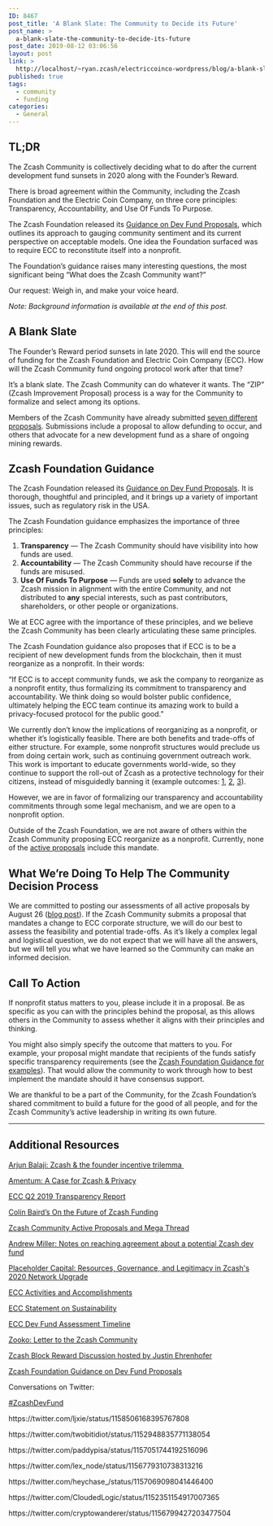 ```yaml
---
ID: 8467
post_title: 'A Blank Slate: The Community to Decide its Future'
post_name: >
  a-blank-slate-the-community-to-decide-its-future
post_date: 2019-08-12 03:06:56
layout: post
link: >
  http://localhost/~ryan.zcash/electriccoinco-wordpress/blog/a-blank-slate-the-community-to-decide-its-future/
published: true
tags:
  - community
  - funding
categories:
  - General
---
```

<!-- wp:heading -->
<h2>TL;DR</h2>
<!-- /wp:heading -->

<!-- wp:paragraph -->
<p>The Zcash Community is collectively deciding what to do after the current development fund sunsets in 2020 along with the Founder’s Reward.&nbsp;<br></p>
<!-- /wp:paragraph -->

<!-- wp:paragraph -->
<p>There is broad agreement within the Community, including the Zcash Foundation and the Electric Coin Company, on three core principles: Transparency, Accountability, and Use Of Funds To Purpose.&nbsp;<br></p>
<!-- /wp:paragraph -->

<!-- wp:paragraph -->
<p>The Zcash Foundation released its <a href="https://www.zfnd.org/blog/dev-fund-guidance-and-timeline/" target="_blank" rel="noreferrer noopener" aria-label=" (opens in a new tab)">Guidance on Dev Fund Proposals</a>, which outlines its approach to gauging community sentiment and its current perspective on acceptable models. One idea the Foundation surfaced was to require ECC to reconstitute itself into a nonprofit.<br></p>
<!-- /wp:paragraph -->

<!-- wp:paragraph -->
<p>The Foundation’s guidance raises many interesting questions, the most significant being “What does the Zcash Community want?”<br></p>
<!-- /wp:paragraph -->

<!-- wp:paragraph -->
<p>Our request: Weigh in, and make your voice heard.<br></p>
<!-- /wp:paragraph -->

<!-- wp:paragraph -->
<p><em>Note: Background information is available at the end of this post.</em></p>
<!-- /wp:paragraph -->

<!-- wp:heading -->
<h2>A Blank Slate</h2>
<!-- /wp:heading -->

<!-- wp:paragraph -->
<p>The Founder’s Reward period sunsets in late 2020. This will end the source of funding for the Zcash Foundation and Electric Coin Company (ECC). How will the Zcash Community fund ongoing protocol work after that time?<br></p>
<!-- /wp:paragraph -->

<!-- wp:paragraph -->
<p>It’s a blank slate. The Zcash Community can do whatever it wants. The “ZIP” (Zcash Improvement Proposal) process is a way for the Community to formalize and select among its options.&nbsp;<br></p>
<!-- /wp:paragraph -->

<!-- wp:paragraph -->
<p>Members of the Zcash Community have already submitted <a href="https://forum.zcashcommunity.com/t/future-of-zcash-dev-funding-high-signal-low-noise/34179" target="_blank" rel="noreferrer noopener" aria-label=" (opens in a new tab)">seven different proposals</a>. Submissions include a proposal to allow defunding to occur, and others that advocate for a new development fund as a share of ongoing mining rewards.</p>
<!-- /wp:paragraph -->

<!-- wp:heading -->
<h2>Zcash Foundation Guidance</h2>
<!-- /wp:heading -->

<!-- wp:paragraph -->
<p>The Zcash Foundation released its <a href="https://www.zfnd.org/blog/dev-fund-guidance-and-timeline/" target="_blank" rel="noreferrer noopener" aria-label=" (opens in a new tab)">Guidance on Dev Fund Proposals</a>. It is thorough, thoughtful and principled, and it brings up a variety of important issues, such as regulatory risk in the USA.<br></p>
<!-- /wp:paragraph -->

<!-- wp:paragraph -->
<p>The Zcash Foundation guidance emphasizes the importance of three principles:</p>
<!-- /wp:paragraph -->

<!-- wp:list {"ordered":true} -->
<ol><li><strong>Transparency</strong> — The Zcash Community should have visibility into how funds are used.</li><li><strong>Accountability</strong> — The Zcash Community should have recourse if the funds are misused.</li><li><strong>Use Of Funds To Purpose</strong> — Funds are used <strong>solely</strong> to advance the Zcash mission in alignment with the entire Community, and not distributed to <strong>any</strong><em> </em>special interests, such as past contributors, shareholders, or other people or organizations.</li></ol>
<!-- /wp:list -->

<!-- wp:paragraph -->
<p>We at ECC agree with the importance of these principles, and we believe the Zcash Community has been clearly articulating these same principles.&nbsp;<br></p>
<!-- /wp:paragraph -->

<!-- wp:paragraph -->
<p>The Zcash Foundation guidance also proposes that if ECC is to be a recipient of new development funds from the blockchain, then it must reorganize as a nonprofit. In their words:<br></p>
<!-- /wp:paragraph -->

<!-- wp:paragraph -->
<p>“If ECC is to accept community funds, we ask the company to reorganize as a nonprofit entity, thus formalizing its commitment to transparency and accountability. We think doing so would bolster public confidence, ultimately helping the ECC team continue its amazing work to build a privacy-focused protocol for the public good.”<br></p>
<!-- /wp:paragraph -->

<!-- wp:paragraph -->
<p>We currently don’t know the implications of reorganizing as a nonprofit, or whether it’s logistically feasible. There are both benefits and trade-offs of either structure. For example, some nonprofit structures would preclude us from doing certain work, such as continuing government outreach work. This work is important to educate governments world-wide, so they continue to support the roll-out of Zcash as a protective technology for their citizens, instead of misguidedly banning it (example outcomes: <a href="https://dev-electriccoinco-wordpress.pantheonsite.io/blog/gemini-announces-support-for-zcash/">1</a>, <a href="https://dev-electriccoinco-wordpress.pantheonsite.io/blog/coinbase-announces-support-for-zcash/">2</a>, <a href="https://dev-electriccoinco-wordpress.pantheonsite.io/blog/zcash-is-compatible-with-aml-cft-regulation/">3</a>).<br></p>
<!-- /wp:paragraph -->

<!-- wp:paragraph -->
<p>However, we are in favor of formalizing our transparency and accountability commitments through some legal mechanism, and we are open to a nonprofit option.<br></p>
<!-- /wp:paragraph -->

<!-- wp:paragraph -->
<p>Outside of the Zcash Foundation, we are not aware of others within the Zcash Community proposing ECC reorganize as a nonprofit. Currently, none of the <a href="https://forum.zcashcommunity.com/t/future-of-zcash-dev-funding-high-signal-low-noise/34179" target="_blank" rel="noreferrer noopener" aria-label=" (opens in a new tab)">active proposals</a> include this mandate.</p>
<!-- /wp:paragraph -->

<!-- wp:heading -->
<h2>What We’re Doing To Help The Community Decision Process</h2>
<!-- /wp:heading -->

<!-- wp:paragraph -->
<p>We are committed to posting our assessments of all active proposals by August 26 (<a href="https://dev-electriccoinco-wordpress.pantheonsite.io/blog/electric-coin-company-statement-on-sustainability/">blog post</a>). If the Zcash Community submits a proposal that mandates a change to ECC corporate structure, we will do our best to assess the feasibility and potential trade-offs. As it’s likely a complex legal and logistical question, we do not expect that we will have all the answers, but we will tell you what we have learned so the Community can make an informed decision.</p>
<!-- /wp:paragraph -->

<!-- wp:heading -->
<h2>Call To Action</h2>
<!-- /wp:heading -->

<!-- wp:paragraph -->
<p>If nonprofit status matters to you, please include it in a proposal. Be as specific as you can with the principles behind the proposal, as this allows others in the Community to assess whether it aligns with their principles and thinking.<br></p>
<!-- /wp:paragraph -->

<!-- wp:paragraph -->
<p>You might also simply specify the outcome that matters to you. For example, your proposal might mandate that recipients of the funds satisfy specific transparency requirements (see the <a href="https://www.zfnd.org/blog/dev-fund-guidance-and-timeline/" target="_blank" rel="noreferrer noopener" aria-label=" (opens in a new tab)">Zcash Foundation Guidance for examples</a>). That would allow the community to work through how to best implement the mandate should it have consensus support.<br></p>
<!-- /wp:paragraph -->

<!-- wp:paragraph -->
<p>We are thankful to be a part of the Community, for the Zcash Foundation’s shared commitment to build a future for the good of all people, and for the Zcash Community’s active leadership in writing its own future.<br></p>
<!-- /wp:paragraph -->

<!-- wp:separator -->
<hr class="wp-block-separator"/>
<!-- /wp:separator -->

<!-- wp:heading -->
<h2>Additional Resources</h2>
<!-- /wp:heading -->

<!-- wp:paragraph -->
<p><a href="https://medium.com/@arjunblj/zcash-the-founder-incentive-trilemma-fe7689fc8293" target="_blank" rel="noreferrer noopener" aria-label=" (opens in a new tab)">Arjun Balaji: Zcash &amp; the founder incentive trilemma </a></p>
<!-- /wp:paragraph -->

<!-- wp:paragraph -->
<p><a href="https://medium.com/amentum/the-case-for-zcash-74fe4b7fbef8" target="_blank" rel="noreferrer noopener" aria-label=" (opens in a new tab)">Amentum: A Case for Zcash &amp; Privacy</a></p>
<!-- /wp:paragraph -->

<!-- wp:paragraph -->
<p><a href="https://dev-electriccoinco-wordpress.pantheonsite.io/blog/electric-coin-company-q2-2019-transparency-report/">ECC Q2 2019 Transparency Report</a></p>
<!-- /wp:paragraph -->

<!-- wp:paragraph -->
<p><a href="https://medium.com/@colinbaird_51123/on-the-future-of-zcash-funding-c6e5d3fd50d8" target="_blank" rel="noreferrer noopener" aria-label=" (opens in a new tab)">Colin Baird’s On the Future of Zcash Funding</a></p>
<!-- /wp:paragraph -->

<!-- wp:paragraph -->
<p><a href="https://forum.zcashcommunity.com/t/future-of-zcash-dev-funding-high-signal-low-noise/34179" target="_blank" rel="noreferrer noopener" aria-label=" (opens in a new tab)">Zcash Community Active Proposals and Mega Thread</a></p>
<!-- /wp:paragraph -->

<!-- wp:paragraph -->
<p><a href="https://medium.com/@socrates1024/here-are-a-couple-of-points-on-framing-the-discussion-of-a-potential-new-dev-fund-in-zcash-c13bcbf4ed5b" target="_blank" rel="noreferrer noopener" aria-label=" (opens in a new tab)">Andrew Miller: Notes on reaching agreement about a potential Zcash dev fund</a></p>
<!-- /wp:paragraph -->

<!-- wp:paragraph -->
<p><a href="https://www.placeholder.vc/blog/2019/7/10/resources-governance-and-legitimacy-in-zcashs-nu4" target="_blank" rel="noreferrer noopener" aria-label=" (opens in a new tab)">Placeholder Capital: Resources, Governance, and Legitimacy in Zcash's 2020 Network Upgrade</a></p>
<!-- /wp:paragraph -->

<!-- wp:paragraph -->
<p><a href="https://dev-electriccoinco-wordpress.pantheonsite.io/blog/animating-zcash/">ECC Activities and Accomplishments</a></p>
<!-- /wp:paragraph -->

<!-- wp:paragraph -->
<p><a href="https://dev-electriccoinco-wordpress.pantheonsite.io/blog/electric-coin-company-statement-on-sustainability/">ECC Statement on Sustainability</a></p>
<!-- /wp:paragraph -->

<!-- wp:paragraph -->
<p><a href="https://forum.zcashcommunity.com/t/ecc-dev-fund-proposal-assessments/34405" target="_blank" rel="noreferrer noopener" aria-label=" (opens in a new tab)">ECC Dev Fund Assessment Timeline</a></p>
<!-- /wp:paragraph -->

<!-- wp:paragraph -->
<p><a href="https://medium.com/@zooko_25893/a-personal-letter-about-the-possibility-of-a-new-zcash-dev-fund-f6d30df64392" target="_blank" rel="noreferrer noopener" aria-label=" (opens in a new tab)">Zooko: Letter to the Zcash Community</a></p>
<!-- /wp:paragraph -->

<!-- wp:paragraph -->
<p><a href="https://www.youtube.com/watch?v=mCe5CfeSXIw&amp;feature=youtu.be" target="_blank" rel="noreferrer noopener" aria-label=" (opens in a new tab)">Zcash Block Reward Discussion hosted by Justin Ehrenhofer</a></p>
<!-- /wp:paragraph -->

<!-- wp:paragraph -->
<p><a href="https://www.zfnd.org/blog/dev-fund-guidance-and-timeline/" target="_blank" rel="noreferrer noopener" aria-label=" (opens in a new tab)">Zcash Foundation Guidance on Dev Fund Proposals</a></p>
<!-- /wp:paragraph -->

<!-- wp:paragraph -->
<p>Conversations on Twitter:</p>
<!-- /wp:paragraph -->

<!-- wp:paragraph -->
<p><a href="https://twitter.com/hashtag/ZcashDevFund?src=hash" target="_blank" rel="noreferrer noopener" aria-label=" (opens in a new tab)">#ZcashDevFund</a></p>
<!-- /wp:paragraph -->

<!-- wp:paragraph -->
<p> https://twitter.com/ljxie/status/1158506168395767808</p>
<!-- /wp:paragraph -->

<!-- wp:paragraph -->
<p>https://twitter.com/twobitidiot/status/1152948835771138054  </p>
<!-- /wp:paragraph -->

<!-- wp:paragraph -->
<p> https://twitter.com/paddypisa/status/1157051744192516096 </p>
<!-- /wp:paragraph -->

<!-- wp:paragraph -->
<p> https://twitter.com/lex_node/status/1156779310738313216 </p>
<!-- /wp:paragraph -->

<!-- wp:paragraph -->
<p> https://twitter.com/heychase_/status/1157069098041446400 </p>
<!-- /wp:paragraph -->

<!-- wp:paragraph -->
<p>https://twitter.com/CloudedLogic/status/1152351154917007365</p>
<!-- /wp:paragraph -->

<!-- wp:paragraph -->
<p>https://twitter.com/cryptowanderer/status/1156799427203477504</p>
<!-- /wp:paragraph -->